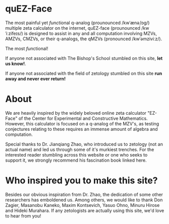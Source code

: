 # quEZ-Face 
The most painful yet *function*al q-analog (prounounced /kwˈænəˌlɔg/) multiple zeta calculator on the internet, quEZ-face (prounounced /kwˈiːzifeɪs/) is designed to assist in any and all computation involving MZVs, AMZVs, CMZVs, or their q-analogs, the qMZVs (pronounced /kwˈəmziviːz/). 

The most *fun*ctional!

If anyone not associated with The Bishop's School stumbled on this site, **let us know!**.

If anyone not associated with the field of zetology stumbled on this site **run away and never ever return!**

# About
We are heavily inspired by the widely beloved online zeta calculator "EZ-Face" of the Center for Experimental and Constructive Mathematics. However, this calculator is focused on a q-analog of the MZV's, as testing conjectures relating to these requires an immense amount of algebra and computation.

Special thanks to Dr. Jianqiang Zhao, who introduced us to zetology (not an actual name) and led us through some of it's murkiest trenches. For the interested reader stumbling across this website or one who seeks to support it, we strongly recommend his fascination book linked here. 

# Who inspired you to make this site?
Besides our obvious inspiration from Dr. Zhao, the dedication of some other researchers has emboldened us. Among others, we would like to thank Don Zagier, Masanobu Kaneko, Maxim Kontsevich, Yasuo Ohno, Minuru Hirose and Hideki Murahara. If any zetologists are actually using this site, we'd love to hear from you!
